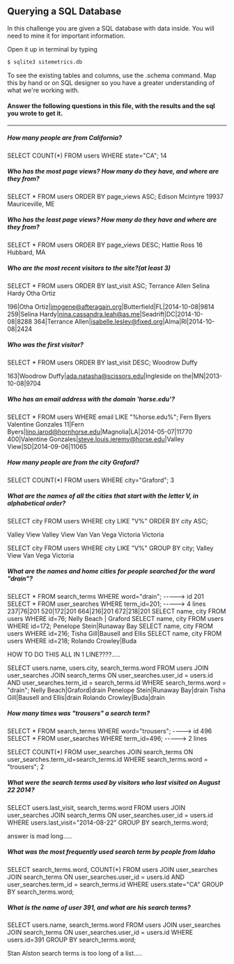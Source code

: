 ## Querying a SQL Database

In this challenge you are given a SQL database with data inside. You will need to mine it for important information.

Open it up in terminal by typing
```bash
$ sqlite3 sitemetrics.db
```
To see the existing tables and columns, use the .schema command. Map this by hand or on SQL designer so you have a greater understanding of what we're working with.

#### Answer the following questions in this file, with the results and the sql you wrote to get it.
-------------

##### How many people are from California?  
SELECT COUNT(*) FROM users WHERE state="CA";
14

##### Who has the most page views? How many do they have, and where are they from?
SELECT * FROM users ORDER BY page_views ASC;
Edison Mcintyre
19937
Mauriceville, ME

##### Who has the least page views? How many do they have and where are they from?
SELECT * FROM users ORDER BY page_views DESC;
Hattie Ross
16
Hubbard, MA

##### Who are the most recent visitors to the site?(at least 3)
SELECT * FROM users ORDER BY last_visit ASC;
Terrance Allen
Selina Hardy
Otha Ortiz

196|Otha Ortiz|imogene@afteragain.org|Butterfield|FL|2014-10-08|9814
259|Selina Hardy|nina.cassandra.leah@as.me|Seadrift|DC|2014-10-08|8288
364|Terrance Allen|isabelle.lesley@fixed.org|Alma|RI|2014-10-08|2424

##### Who was the first visitor?
SELECT * FROM users ORDER BY last_visit DESC;
Woodrow Duffy

163|Woodrow Duffy|ada.natasha@scissors.edu|Ingleside on the|MN|2013-10-08|9704

##### Who has an email address with the domain 'horse.edu'?
SELECT * FROM users WHERE email LIKE "%horse.edu%";
Fern Byers
Valentine Gonzales
11|Fern Byers|lino.jarod@hornhorse.edu|Magnolia|LA|2014-05-07|11770
400|Valentine Gonzales|steve.louis.jeremy@horse.edu|Valley View|SD|2014-09-06|11065

##### How many people are from the city Graford?
SELECT COUNT(*) FROM users WHERE city="Graford";
3

##### What are the names of all the cities that start with the letter V, in alphabetical order?
SELECT city FROM users WHERE city LIKE "V%" ORDER BY city ASC;

Valley View
Valley View
Van
Van
Vega
Victoria
Victoria

SELECT city FROM users WHERE city LIKE "V%" GROUP BY city;
Valley View
Van
Vega
Victoria

##### What are the names and home cities for people searched for the word "drain"?
SELECT * FROM search_terms WHERE word="drain"; -----> id 201
SELECT * FROM user_searches WHERE term_id=201; -----> 4 lines
    237|76|201
    520|172|201
    664|216|201
    672|218|201
SELECT name, city FROM users WHERE id=76;
    Nelly Beach | Graford
SELECT name, city FROM users WHERE id=172;
    Penelope Stein|Runaway Bay
SELECT name, city FROM users WHERE id=216;
    Tisha Gill|Bausell and Ellis
SELECT name, city FROM users WHERE id=218;
    Rolando Crowley|Buda

HOW TO DO THIS ALL IN 1 LINE????.....

SELECT users.name, users.city, search_terms.word FROM users JOIN user_searches JOIN search_terms ON user_searches.user_id = users.id AND user_searches.term_id = search_terms.id WHERE search_terms.word = "drain";
    Nelly Beach|Graford|drain
    Penelope Stein|Runaway Bay|drain
    Tisha Gill|Bausell and Ellis|drain
    Rolando Crowley|Buda|drain

##### How many times was "trousers" a search term?
SELECT * FROM search_terms WHERE word="trousers"; ----> id 496
SELECT * FROM user_searches WHERE term_id=496; -----> 2 lines

SELECT COUNT(*) FROM user_searches JOIN search_terms ON user_searches.term_id=search_terms.id WHERE search_terms.word = "trousers";
2

##### What were the search terms used by visitors who last visited on August 22 2014?
SELECT users.last_visit, search_terms.word FROM users JOIN user_searches JOIN search_terms ON user_searches.user_id = users.id WHERE users.last_visit="2014-08-22" GROUP BY search_terms.word;

answer is mad long.....


##### What was the most frequently used search term by people from Idaho
SELECT search_terms.word, COUNT(*) FROM users JOIN user_searches JOIN search_terms ON user_searches.user_id = users.id AND user_searches.term_id = search_terms.id WHERE users.state="CA" GROUP BY search_terms.word;

##### What is the name of user 391, and what are his search terms?
SELECT users.name, search_terms.word FROM users JOIN user_searches JOIN search_terms ON user_searches.user_id = users.id WHERE users.id=391 GROUP BY search_terms.word;

Stan Alston
search terms is too long of a list.....